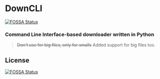 # DownCLI
[![FOSSA Status](https://app.fossa.com/api/projects/git%2Bgithub.com%2FUltraStudioLTD%2FDownCLI.svg?type=shield)](https://app.fossa.com/projects/git%2Bgithub.com%2FUltraStudioLTD%2FDownCLI?ref=badge_shield)

### Command Line Interface-based downloader written in Python
> ~~Don't use for big files, only for smalls~~
> Added support for big files too.


## License
[![FOSSA Status](https://app.fossa.com/api/projects/git%2Bgithub.com%2FUltraStudioLTD%2FDownCLI.svg?type=large)](https://app.fossa.com/projects/git%2Bgithub.com%2FUltraStudioLTD%2FDownCLI?ref=badge_large)
